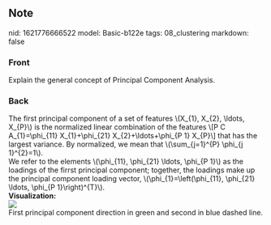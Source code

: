 ## Note
nid: 1621776666522
model: Basic-b122e
tags: 08_clustering
markdown: false

### Front
Explain the general concept of Principal Component Analysis.

### Back
<div>
  The first principal component of a set of features \(X_{1},
  X_{2}, \ldots, X_{P}\) is the normalized linear combination of
  the features \[P C A_{1}=\phi_{11} X_{1}+\phi_{21}
  X_{2}+\ldots+\phi_{P 1} X_{P}\] that has the largest variance. By
  normalized, we mean that \(\sum_{j=1}^{P} \phi_{j 1}^{2}=1\).
</div>
<div>
  We refer to the elements \(\phi_{11}, \phi_{21} \ldots, \phi_{P
  1}\) as the loadings of the firrst principal component; together,
  the loadings make up the principal component loading vector,
  \(\phi_{1}=\left(\phi_{11}, \phi_{21} \ldots, \phi_{P
  1}\right)^{T}\).
</div>
<div>
  <b>Visualization:</b>
</div>
<div><img src=
"paste-85be5b90109135d58d182111d7a9a53f3f0adc41.jpg"></div>
<div>
  First principal component direction in green and second in blue
  dashed line.
</div>
